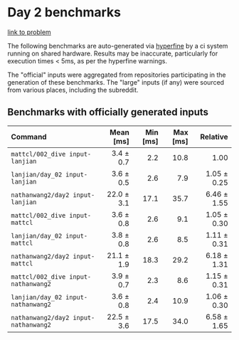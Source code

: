 # Day 2 benchmarks

[link to problem](http://adventofcode.com/2021/day/2)

The following benchmarks are auto-generated via [hyperfine](https://github.com/sharkdp/hyperfine) by a ci system running on shared hardware. Results may be inaccurate, particularly for execution times < 5ms, as per the hyperfine warnings.

The "official" inputs were aggregated from repositories participating in the generation of these benchmarks. The "large" inputs (if any) were sourced from various places, including the subreddit.

## Benchmarks with officially generated inputs
| Command | Mean [ms] | Min [ms] | Max [ms] | Relative |
|:---|---:|---:|---:|---:|
| `mattcl/002_dive input-lanjian` | 3.4 ± 0.7 | 2.2 | 10.8 | 1.00 |
| `lanjian/day_02 input-lanjian` | 3.6 ± 0.5 | 2.6 | 7.9 | 1.05 ± 0.25 |
| `nathanwang2/day2 input-lanjian` | 22.0 ± 3.1 | 17.1 | 35.7 | 6.46 ± 1.55 |
| `mattcl/002_dive input-mattcl` | 3.6 ± 0.8 | 2.6 | 9.1 | 1.05 ± 0.30 |
| `lanjian/day_02 input-mattcl` | 3.8 ± 0.8 | 2.6 | 8.5 | 1.11 ± 0.31 |
| `nathanwang2/day2 input-mattcl` | 21.1 ± 1.9 | 18.3 | 29.2 | 6.18 ± 1.31 |
| `mattcl/002_dive input-nathanwang2` | 3.9 ± 0.7 | 2.3 | 8.6 | 1.15 ± 0.31 |
| `lanjian/day_02 input-nathanwang2` | 3.6 ± 0.8 | 2.4 | 10.9 | 1.06 ± 0.30 |
| `nathanwang2/day2 input-nathanwang2` | 22.5 ± 3.6 | 17.5 | 34.0 | 6.58 ± 1.65 |
